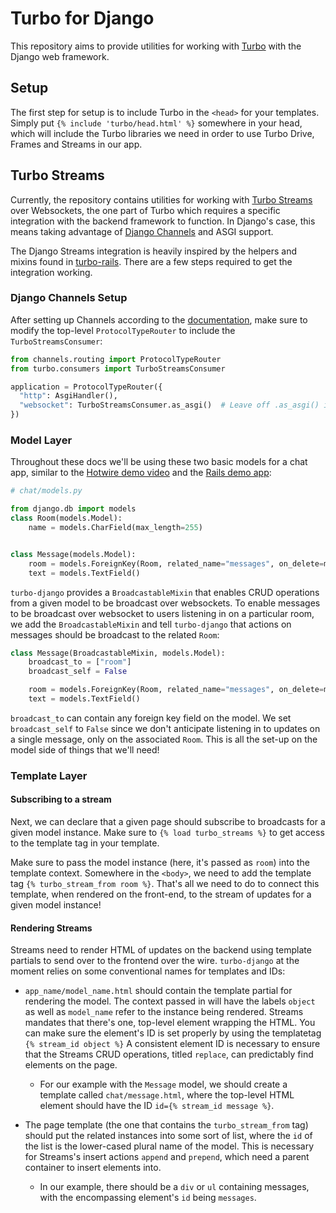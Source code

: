 # Turbo for Django

This repository aims to provide utilities for working with [Turbo](https://turbo.hotwire.dev)
with the Django web framework. 

## Setup
The first step for setup is to include Turbo in the `<head>` for your templates. Simply put `{% include 'turbo/head.html' %}` somewhere in your head,
which will include the Turbo libraries we need in order to use Turbo Drive, Frames and Streams in our app.

## Turbo Streams
Currently, the repository contains utilities for working with
[Turbo Streams](https://turbo.hotwire.dev/handbook/streams) over Websockets, the one part of
Turbo which requires a specific integration with the backend framework to function. In Django's
case, this means taking advantage of [Django Channels](https://github.com/django/channels) and ASGI support.

The Django Streams integration is heavily inspired by the helpers and mixins found in
[turbo-rails](https://github.com/hotwired/turbo-rails). There are a few steps required to get
the integration working.

### Django Channels Setup
After setting up Channels according to the [documentation](https://channels.readthedocs.io/en/stable/installation.html),
make sure to modify the top-level `ProtocolTypeRouter` to include the `TurboStreamsConsumer`:

```python
from channels.routing import ProtocolTypeRouter
from turbo.consumers import TurboStreamsConsumer

application = ProtocolTypeRouter({
  "http": AsgiHandler(),
  "websocket": TurboStreamsConsumer.as_asgi()  # Leave off .as_asgi() if using Channels 2.x
})
```

### Model Layer

Throughout these docs we'll be using these two basic models for a chat app, similar to the
[Hotwire demo video](https://www.youtube.com/watch?v=eKY-QES1XQQ) and the
[Rails demo app](https://github.com/hotwired/hotwire-rails-demo-chat):

```python
# chat/models.py

from django.db import models
class Room(models.Model):
    name = models.CharField(max_length=255)


class Message(models.Model):
    room = models.ForeignKey(Room, related_name="messages", on_delete=models.CASCADE)
    text = models.TextField()
```

`turbo-django` provides a `BroadcastableMixin` that enables CRUD operations from a given model
to be broadcast over websockets. To enable messages to be broadcast over websocket to users
listening in on a particular room, we add the `BroadcastableMixin` and tell `turbo-django`
that actions on messages should be broadcast to the related `Room`:

```python
class Message(BroadcastableMixin, models.Model):
    broadcast_to = ["room"]
    broadcast_self = False

    room = models.ForeignKey(Room, related_name="messages", on_delete=models.CASCADE)
    text = models.TextField()
```

`broadcast_to` can contain any foreign key field on the model. We set `broadcast_self` to `False` since we don't
anticipate listening in to updates on a single message, only on the associated `Room`. This is all the set-up on the
model side of things that we'll need!

### Template Layer

#### Subscribing to a stream
Next, we can declare that a given page should subscribe to broadcasts for a given model instance. Make sure to
`{% load turbo_streams %}` to get access to the template tag in your template.

Make sure to pass the model instance (here, it's passed as `room`) into the template context. Somewhere in the `<body>`,
we need to add the template tag `{% turbo_stream_from room %}`. That's all we need to do to connect this template, when
rendered on the front-end, to the stream of updates for a given model instance!

#### Rendering Streams
Streams need to render HTML of updates on the backend using template partials to send over to the frontend over the wire.
`turbo-django` at the moment relies on some conventional names for templates and IDs:

- `app_name/model_name.html` should contain the template partial for rendering the model. The context passed in will
  have the labels `object` as well as `model_name` refer to the instance being rendered. Streams mandates that there's
  one, top-level element wrapping the HTML. You can make sure the element's ID is set properly by using the templatetag
  `{% stream_id object %}` A consistent element ID is necessary to ensure that the Streams CRUD operations, titled
  `replace`, can predictably find elements on the page.
  * For our example with the `Message` model, we should create a template called `chat/message.html`, where the top-level
    HTML element should have the ID `id={% stream_id message %}`.
    
- The page template (the one that contains the `turbo_stream_from` tag) should put the related instances into some
  sort of list, where the `id` of the list is the lower-cased plural name of the model. This is necessary for Streams's
  insert actions `append` and `prepend`, which need a parent container to insert elements into.
  * In our example, there should be a `div` or `ul` containing messages, with the encompassing element's `id`
  being `messages`.
  
